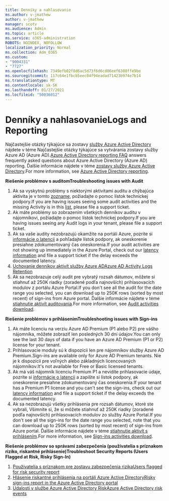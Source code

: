 ```yaml
---
title: Denníky a nahlasovanie
ms.author: v-jmathew
author: v-jmathew
manager: scotv
ms.audience: Admin
ms.topic: article
ms.service: o365-administration
ROBOTS: NOINDEX, NOFOLLOW
localization_priority: Normal
ms.collection: Adm_O365
ms.custom:
- "9004331"
- "7727"
ms.openlocfilehash: 7349efb02f8d6ac5d73f6d6cd06eef6308ffe9be
ms.sourcegitcommit: 117c64e1fbcb5eec04f94eadad71423b974e7b14
ms.translationtype: MT
ms.contentlocale: sk-SK
ms.lasthandoff: 01/27/2021
ms.locfileid: "50036012"
---
```

# <a name="logs-and-reporting"></a><span data-ttu-id="c0ac5-102">Denníky a nahlasovanie</span><span class="sxs-lookup"><span data-stu-id="c0ac5-102">Logs and Reporting</span></span>

<span data-ttu-id="c0ac5-103">Najčastejšie otázky týkajúce sa zostavy [služby Azure Active Directory](https://docs.microsoft.com/azure/active-directory/active-directory-reporting-faq) nájdete v téme Najčastejšie otázky týkajúce sa vytvárania zostavy služby Azure AD (Azure AD).</span><span class="sxs-lookup"><span data-stu-id="c0ac5-103">[Azure Active Directory reporting FAQ](https://docs.microsoft.com/azure/active-directory/active-directory-reporting-faq) answers frequently asked questions about Azure Active Directory (Azure AD) reporting.</span></span> <span data-ttu-id="c0ac5-104">Ďalšie informácie nájdete v téme [zostavy služby Azure Active Directory](https://docs.microsoft.com/azure/active-directory/reports-monitoring/overview-reports).</span><span class="sxs-lookup"><span data-stu-id="c0ac5-104">For more information, see [Azure Active Directory reporting](https://docs.microsoft.com/azure/active-directory/reports-monitoring/overview-reports).</span></span>

<span data-ttu-id="c0ac5-105">**Riešenie problémov s auditom**</span><span class="sxs-lookup"><span data-stu-id="c0ac5-105">**Troubleshooting issues with Audit**</span></span>

1. <span data-ttu-id="c0ac5-106">Ak sa vyskytnú problémy s niektorými aktivitami auditu a chýbajúca aktivita je v tomto [zozname](https://docs.microsoft.com/azure/active-directory/reports-monitoring/reference-audit-activities), požiadajte o pomoc lístok technickej podpory.</span><span class="sxs-lookup"><span data-stu-id="c0ac5-106">If you are having issues seeing some audit activities and the missing Activity is in this [list](https://docs.microsoft.com/azure/active-directory/reports-monitoring/reference-audit-activities), please file a support ticket.</span></span>
2. <span data-ttu-id="c0ac5-107">Ak máte problémy so zobrazením všetkých denníkov auditu v nájomníkovi, požiadajte o pomoc lístok technickej podpory.</span><span class="sxs-lookup"><span data-stu-id="c0ac5-107">If you are having issues seeing any Audit logs in your tenant, please file a support ticket.</span></span>
3. <span data-ttu-id="c0ac5-108">Ak sa vaše audity nezobrazujú okamžite na portáli Azure, pozrite si [informácie o latencii](https://docs.microsoft.com/azure/active-directory/reports-monitoring/reference-reports-latencies) a pohľadajte lístok podpory, ak oneskorenie presiahne zdokumentovaný čas oneskorenia.</span><span class="sxs-lookup"><span data-stu-id="c0ac5-108">If your audit activities are not showing up immediately in the Azure Portal, check out our [latency information](https://docs.microsoft.com/azure/active-directory/reports-monitoring/reference-reports-latencies) and file a support ticket if the delay exceeds the documented latency.</span></span>
4. [<span data-ttu-id="c0ac5-109">Uchovanie denníkov aktivít služby Azure AD</span><span class="sxs-lookup"><span data-stu-id="c0ac5-109">Azure AD Activity Logs Retention</span></span>](https://docs.microsoft.com/azure/active-directory/reports-monitoring/reference-reports-data-retention)
5. <span data-ttu-id="c0ac5-110">Ak sa nezobrazuje celý audit pre vybratý rozsah dátumov, môžete si stiahnuť až 250K riadky (zoradené podľa najnovších) prihlasovacích modulov z portálu Azure Portal.</span><span class="sxs-lookup"><span data-stu-id="c0ac5-110">If you don't see all the audit for the date range you selected, you can download up to 250K rows (sorted by most recent) of sign-ins from Azure portal.</span></span> <span data-ttu-id="c0ac5-111">Ďalšie informácie nájdete v téme [stiahnutie aktivít auditovania](https://docs.microsoft.com/azure/active-directory/reports-monitoring/quickstart-download-audit-report).</span><span class="sxs-lookup"><span data-stu-id="c0ac5-111">For more information, see [Audit activities download](https://docs.microsoft.com/azure/active-directory/reports-monitoring/quickstart-download-audit-report).</span></span>

<span data-ttu-id="c0ac5-112">**Riešenie problémov s prihlásením**</span><span class="sxs-lookup"><span data-stu-id="c0ac5-112">**Troubleshooting issues with Sign-ins**</span></span>

1. <span data-ttu-id="c0ac5-113">Ak máte licenciu na verziu Azure AD Premium (P1 alebo P2) pre vášho nájomníka, môžete zobraziť len posledných 30 dní údajov.</span><span class="sxs-lookup"><span data-stu-id="c0ac5-113">You can only see the last 30 days of data if you have an Azure AD Premium (P1 or P2) license for your tenant.</span></span>
2. <span data-ttu-id="c0ac5-114">Prihlasovacie moduly sú k dispozícii len pre nájomníkov služby Azure AD Premium.</span><span class="sxs-lookup"><span data-stu-id="c0ac5-114">Sign-ins are available only for Azure AD Premium tenants.</span></span> <span data-ttu-id="c0ac5-115">Nie je k dispozícii pre voľných alebo základných licencovaných nájomníkov.</span><span class="sxs-lookup"><span data-stu-id="c0ac5-115">It's not available for Free or Basic licensed tenants.</span></span>
3. <span data-ttu-id="c0ac5-116">Ak má váš nájomník licenciu Premium P1 a nevidíte prihlasovacie údaje, pozrite si [informácie o latencii](https://docs.microsoft.com/azure/active-directory/reports-monitoring/reference-reports-latencies) a zapíšte si lístok podpory, ak oneskorenie presiahne zdokumentovaný čas oneskorenia.</span><span class="sxs-lookup"><span data-stu-id="c0ac5-116">If your tenant has a Premium P1 license and you can't see the sign-ins, check out our [latency information](https://docs.microsoft.com/azure/active-directory/reports-monitoring/reference-reports-latencies) and file a support ticket if the delay exceeds the documented latency.</span></span>
4. <span data-ttu-id="c0ac5-117">Ak sa nezobrazujú všetky prihlásenia pre rozsah dátumov, ktoré ste vybrali, Všimnite si, že si môžete stiahnuť až 250K riadky (zoradené podľa najnovších) prihlasovacích modulov zo služby Azure Portal.</span><span class="sxs-lookup"><span data-stu-id="c0ac5-117">If you don't see all the sign-ins for the date range you selected, note that you can download up to 250K rows (sorted by most recent) of sign-ins from Azure portal.</span></span> <span data-ttu-id="c0ac5-118">Ďalšie informácie nájdete v téme [stiahnutie aktivít s prihlásením](https://docs.microsoft.com/azure/active-directory/reports-monitoring/concept-sign-ins#download-sign-in-activities).</span><span class="sxs-lookup"><span data-stu-id="c0ac5-118">For more information, see [Sign-ins activities download](https://docs.microsoft.com/azure/active-directory/reports-monitoring/concept-sign-ins#download-sign-in-activities).</span></span>

<span data-ttu-id="c0ac5-119">**Riešenie problémov so správami zabezpečenia (používatelia s príznakom riziko, riskantné prihlásenie)**</span><span class="sxs-lookup"><span data-stu-id="c0ac5-119">**Troubleshoot Security Reports (Users Flagged at Risk, Risky Sign-In)**</span></span>

1. [<span data-ttu-id="c0ac5-120">Používatelia s príznakom pre zostavu zabezpečenia rizika</span><span class="sxs-lookup"><span data-stu-id="c0ac5-120">Users flagged for risk security report</span></span>](https://docs.microsoft.com/azure/active-directory/reports-monitoring/concept-user-at-risk)
2. [<span data-ttu-id="c0ac5-121">Hlásenie riskantné prihlásenia na portáli Azure Active Directory</span><span class="sxs-lookup"><span data-stu-id="c0ac5-121">Risky sign-ins report in the Azure Active Directory portal</span></span>](https://docs.microsoft.com/azure/active-directory/reports-monitoring/concept-risky-sign-ins)
3. [<span data-ttu-id="c0ac5-122">Udalosti v službe Azure Active Directory Risk</span><span class="sxs-lookup"><span data-stu-id="c0ac5-122">Azure Active Directory risk events</span></span>](https://docs.microsoft.com/azure/active-directory/reports-monitoring/concept-risk-events)
